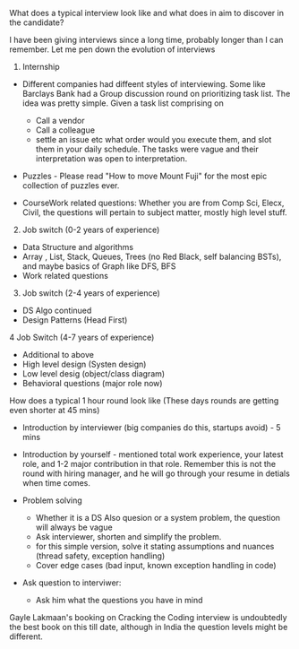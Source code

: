 What does a typical interview look like and what does in aim to discover in the 
candidate?

I have been giving interviews since a long time, probably longer
than I can remember. Let me pen down the evolution of interviews

1. Internship

* Different companies had diffeent styles of interviewing. Some like Barclays Bank
had a Group discussion round on prioritizing task list. 
The idea was pretty simple. 
Given a task list comprising on 
  * Call a vendor
  * Call a colleague
  * settle an issue etc
what order would you execute them, and slot them in your daily schedule. 
The tasks were vague and their interpretation was open to interpretation. 

* Puzzles - Please read "How to move Mount Fuji" for the most epic collection
of puzzles ever. 

* CourseWork related questions: Whether you are from Comp Sci, Elecx, Civil, 
the questions will pertain to subject matter, mostly high level stuff.

2. Job switch (0-2 years of experience)
 * Data Structure and algorithms
  * Array , List, Stack, Queues, Trees (no Red Black, self balancing BSTs), and maybe basics of Graph like DFS, BFS
  * Work related questions

3. Job switch (2-4 years of experience)
  * DS Algo continued
  * Design Patterns (Head First)

4 Job Switch (4-7 years of experience)
  * Additional to above
   * High level design (Systen design)
   * Low level desig (object/class diagram)
   * Behavioral questions (major role now)


How does a typical 1 hour round look like 
(These days rounds are getting even shorter at 45 mins)
* Introduction by interviewer (big companies do this, startups avoid) - 5 mins
* Introduction by yourself - mentioned total work experience, your latest role, and 1-2 major contribution in that role. Remember this is not the round with hiring manager, and he will go through your resume in detials when time comes.
* Problem solving 
   * Whether it is a DS Also quesion or a system problem, the question will always be vague
   * Ask interviewer, shorten and simplify the problem. 
   * for this simple version, solve it stating assumptions and nuances (thread safety, exception handling)
   * Cover edge cases (bad input, known exception handling in code)

* Ask question to interviwer:
  * Ask him what the questions you have in mind

Gayle Lakmaan's booking on Cracking the Coding interview is undoubtedly the best book on this till date,
although in India the question levels might be different. 